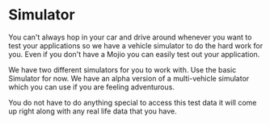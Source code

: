 # Simulator #

You can't always hop in your car and drive around whenever you want to test your applications so we have a vehicle simulator to do the hard work for you. Even if you don't have a Mojio you can easily test out your application. 

We have two different simulators for you to work with. Use the basic Simulator for now. We have an alpha version of a multi-vehicle simulator which you can use if you are feeling adventurous.

You do not have to do anything special to access this test data it will come up right along with any real life data that you have. 